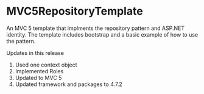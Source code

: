 # MVC5RepositoryTemplate
An MVC 5 template that implments the repository pattern and ASP.NET identity.
The template includes bootstrap and a basic example of how to use the pattern.

Updates in this release

1) Used one context object
2) Implemented Roles
3) Updated to MVC 5
4) Updated framework and packages to 4.7.2
